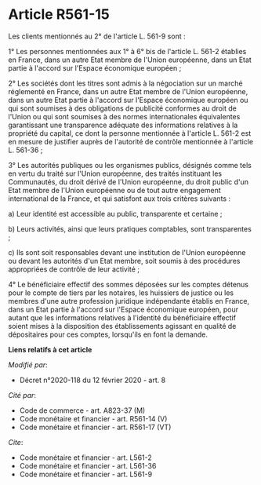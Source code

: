 # Article R561-15

Les clients mentionnés au 2° de l'article L. 561-9 sont : 

1° Les personnes mentionnées aux 1° à 6° bis de l'article L. 561-2 établies en France, dans un autre Etat membre de l'Union
européenne, dans un Etat partie à l'accord sur l'Espace économique européen ; 

2° Les sociétés dont les titres sont admis à la négociation sur un marché réglementé en France, dans un autre Etat membre de
l'Union européenne, dans un autre Etat partie à l'accord sur l'Espace économique européen ou qui sont soumises à des
obligations de publicité conformes au droit de l'Union ou qui sont soumises à des normes internationales équivalentes
garantissant une transparence adéquate des informations relatives à la propriété du capital, ce dont la personne mentionnée à
l'article L. 561-2 est en mesure de justifier auprès de l'autorité de contrôle mentionnée à l'article L. 561-36 ; 

3° Les autorités publiques ou les organismes publics, désignés comme tels en vertu du traité sur l'Union européenne, des
traités instituant les Communautés, du droit dérivé de l'Union européenne, du droit public d'un Etat membre de l'Union
européenne ou de tout autre engagement international de la France, et qui satisfont aux trois critères suivants : 

a) Leur identité est accessible au public, transparente et certaine ; 

b) Leurs activités, ainsi que leurs pratiques comptables, sont transparentes ; 

c) Ils sont soit responsables devant une institution de l'Union européenne ou devant les autorités d'un Etat membre, soit
soumis à des procédures appropriées de contrôle de leur activité ; 

4° Le bénéficiaire effectif des sommes déposées sur les comptes détenus pour le compte de tiers par les notaires, les
huissiers de justice ou les membres d'une autre profession juridique indépendante établis en France, dans un Etat partie à
l'accord sur l'Espace économique européen, pour autant que les informations relatives à l'identité du bénéficiaire effectif
soient mises à la disposition des établissements agissant en qualité de dépositaires pour ces comptes, lorsqu'ils en font la
demande.

**Liens relatifs à cet article**

_Modifié par_:

  - Décret n°2020-118 du 12 février 2020 - art. 8

_Cité par_:

  - Code de commerce - art. A823-37 (M)
  - Code monétaire et financier - art. R561-14 (V)
  - Code monétaire et financier - art. R561-17 (VT)

_Cite_:

  - Code monétaire et financier - art. L561-2
  - Code monétaire et financier - art. L561-36
  - Code monétaire et financier - art. L561-9

